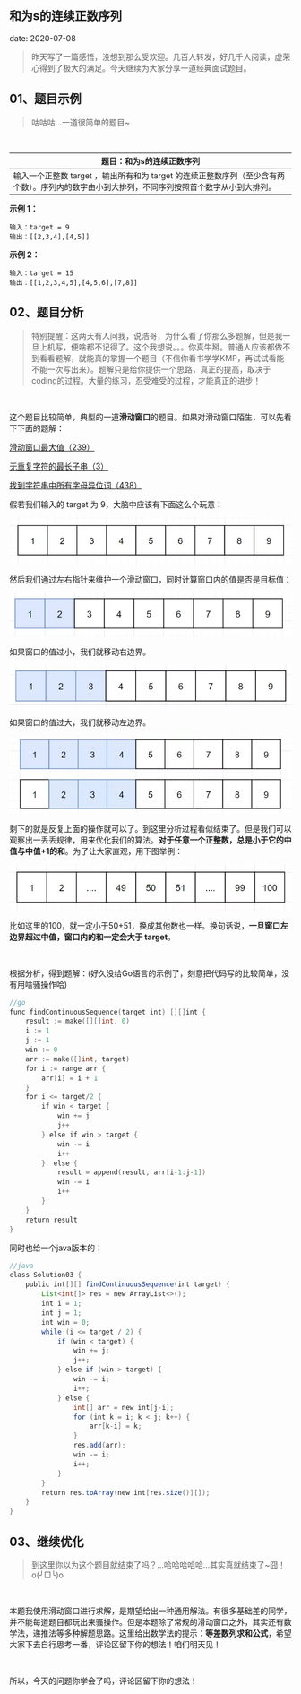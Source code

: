  
##	和为s的连续正数序列
date:	2020-07-08
 

> 昨天写了一篇感悟，没想到那么受欢迎。几百人转发，好几千人阅读，虚荣心得到了极大的满足。今天继续为大家分享一道经典面试题目。

## 01、题目示例

> 咕咕咕...一道很简单的题目~

<br/>

| 题目：和为s的连续正数序列                                    |
| ------------------------------------------------------------ |
| 输入一个正整数 target ，输出所有和为 target 的连续正整数序列（至少含有两个数）。序列内的数字由小到大排列，不同序列按照首个数字从小到大排列。 |

**示例 1：**

```
输入：target = 9
输出：[[2,3,4],[4,5]]
```

**示例 2：**

```
输入：target = 15
输出：[[1,2,3,4,5],[4,5,6],[7,8]]
```

## 02、题目分析

> 特别提醒：这两天有人问我，说浩哥，为什么看了你那么多题解，但是我一旦上机写，便啥都不记得了。这个我想说。。。你真牛掰。普通人应该都做不到看看题解，就能真的掌握一个题目（不信你看书学学KMP，再试试看能不能一次写出来）。题解只是给你提供一个思路，真正的提高，取决于coding的过程。大量的练习，忍受难受的过程，才能真正的进步！

<br/>

这个题目比较简单，典型的一道**滑动窗口**的题目。如果对滑动窗口陌生，可以先看下下面的题解：

 [滑动窗口最大值（239）](1.5.滑动窗口系列/501.md) 

 [无重复字符的最长子串（3）](1.5.滑动窗口系列/502.md) 

 [找到字符串中所有字母异位词（438）](1.5.滑动窗口系列/503.md) 

假若我们输入的 target 为 9，大脑中应该有下面这么个玩意：

<img src="504/1.jpg" alt="PNG" style="zoom: 67%;" />

然后我们通过左右指针来维护一个滑动窗口，同时计算窗口内的值是否是目标值：

<img src="504/2.jpg" alt="PNG" style="zoom: 67%;" />

如果窗口的值过小，我们就移动右边界。

<img src="504/3.jpg" alt="PNG" style="zoom: 67%;" />

如果窗口的值过大，我们就移动左边界。

<img src="504/4.jpg" alt="PNG" style="zoom: 67%;" />

剩下的就是反复上面的操作就可以了。到这里分析过程看似结束了。但是我们可以观察出一丢丢规律，用来优化我们的算法。**对于任意一个正整数，总是小于它的中值与中值+1的和**。为了让大家直观，用下图举例：

<img src="504/5.jpg" alt="PNG" style="zoom: 67%;" />

比如这里的100，就一定小于50+51，换成其他数也一样。换句话说，**一旦窗口左边界超过中值，窗口内的和一定会大于 target**。

<br/>

根据分析，得到题解：(好久没给Go语言的示例了，刻意把代码写的比较简单，没有用啥骚操作哈)

```go
//go 
func findContinuousSequence(target int) [][]int { 
    result := make([][]int, 0) 
    i := 1 
    j := 1 
    win := 0 
    arr := make([]int, target) 
    for i := range arr {
        arr[i] = i + 1
    }
    for i <= target/2 {
        if win < target {
            win += j
            j++
        } else if win > target {
            win -= i
            i++
        }  else {
            result = append(result, arr[i-1:j-1])
            win -= i
            i++
        }
    }
    return result
}
```

同时也给一个java版本的：

```java
//java 
class Solution03 { 
    public int[][] findContinuousSequence(int target) {
        List<int[]> res = new ArrayList<>(); 
        int i = 1;  
        int j = 1;  
        int win = 0;  
        while (i <= target / 2) {
            if (win < target) {
                win += j;
                j++;
            } else if (win > target) {
                win -= i;
                i++;
            } else {
                int[] arr = new int[j-i];
                for (int k = i; k < j; k++) {
                    arr[k-i] = k;
                }
                res.add(arr);
                win -= i;
                i++;
            }
        }
        return res.toArray(new int[res.size()][]);
    }
}
```

## 03、继续优化

> 到这里你以为这个题目就结束了吗？...哈哈哈哈哈...其实真就结束了~囧！o(╯□╰)o

<br/>

本题我使用滑动窗口进行求解，是期望给出一种通用解法。有很多基础差的同学，并不能每道题目都玩出来骚操作。但是本题除了常规的滑动窗口之外，其实还有数学法，递推法等多种解题思路。这里给出数学法的提示：**等差数列求和公式**，希望大家下去自行思考一番，评论区留下你的想法！咱们明天见！

 <br/>

所以，今天的问题你学会了吗，评论区留下你的想法！

